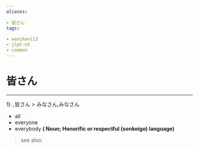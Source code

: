 ```yaml
---
aliases:
    
- 皆さん
tags:
    
- wanikani13
- jlpt-n5
- common
---
```


# 皆さん
---
1).
,皆さん > みなさん,みなさん

- all
- everyone
- everybody
**( Noun; Honorific or respectful (sonkeigo) language)**
> see also: 
            